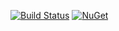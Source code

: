 [![Build Status](https://jltconsulting.visualstudio.com/CosmosDbRepository/_apis/build/status/JohnLTaylor.Serilog.Enrichers.TraceIdentifier?branchName=master)](https://jltconsulting.visualstudio.com/CosmosDbRepository/_build/latest?definitionId=4&branchName=master)
[![NuGet](http://img.shields.io/nuget/v/Serilog.Enrichers.TraceIdentifier.svg)](https://www.nuget.org/packages/Serilog.Enrichers.TraceIdentifier/)
